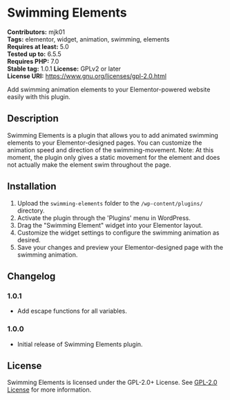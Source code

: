# Swimming Elements

**Contributors:** mjk01  
**Tags:** elementor, widget, animation, swimming, elements  
**Requires at least:** 5.0  
**Tested up to:** 6.5.5  
**Requires PHP:** 7.0  
**Stable tag:** 1.0.1
**License:** GPLv2 or later  
**License URI:** https://www.gnu.org/licenses/gpl-2.0.html

Add swimming animation elements to your Elementor-powered website easily with this plugin.

## Description

Swimming Elements is a plugin that allows you to add animated swimming elements to your Elementor-designed pages.
You can customize the animation speed and direction of the swimming-movement.
Note: At this moment, the plugin only gives a static movement for the element and does not actually make the element swim throughout the page.

## Installation

1. Upload the `swimming-elements` folder to the `/wp-content/plugins/` directory.
2. Activate the plugin through the 'Plugins' menu in WordPress.
3. Drag the "Swimming Element" widget into your Elementor layout.
4. Customize the widget settings to configure the swimming animation as desired.
5. Save your changes and preview your Elementor-designed page with the swimming animation.

## Changelog

### 1.0.1
- Add escape functions for all variables.

### 1.0.0
- Initial release of Swimming Elements plugin.

## License

Swimming Elements is licensed under the GPL-2.0+ License. See [GPL-2.0 License](https://www.gnu.org/licenses/gpl-2.0.html) for more information.
